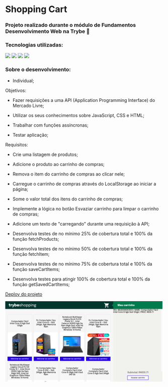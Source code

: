 # Shopping Cart
### Projeto realizado durante o módulo de Fundamentos Desenvolvimento Web na Trybe 💚

### Tecnologias utilizadas:
<div>
  <img  width="30px" src="https://cdn.jsdelivr.net/gh/devicons/devicon/icons/html5/html5-plain-wordmark.svg">
  <img width="30px" src="https://cdn.jsdelivr.net/gh/devicons/devicon/icons/css3/css3-plain-wordmark.svg">
  <img width="30px" src="https://cdn.jsdelivr.net/gh/devicons/devicon/icons/javascript/javascript-original.svg">
  <img width="30px" src="https://cdn.jsdelivr.net/gh/devicons/devicon/icons/jest/jest-plain.svg">
</div>

### Sobre o desenvolvimento:
- Individual;

Objetivos:
* Fazer requisições a uma API (Application Programming Interface) do Mercado Livre;

* Utilizar os seus conhecimentos sobre JavaScript, CSS e HTML;

* Trabalhar com funções assíncronas;

* Testar aplicação;

Requisitos:
* Crie uma listagem de produtos;

* Adicione o produto ao carrinho de compras;

* Remova o item do carrinho de compras ao clicar nele;

* Carregue o carrinho de compras através do LocalStorage ao iniciar a página;

* Some o valor total dos itens do carrinho de compras;

* Implemente a lógica no botão Esvaziar carrinho para limpar o carrinho de compras;

* Adicione um texto de "carregando" durante uma requisição à API;

* Desenvolva testes de no mínimo 25% de cobertura total e 100% da função fetchProducts;

* Desenvolva testes de no mínimo 50% de cobertura total e 100% da função fetchItem;

* Desenvolva testes de no mínimo 75% de cobertura total e 100% da função saveCartItems;

* Desenvolva testes para atingir 100% de cobertura total e 100% da função getSavedCartItems;

[Deploy do projeto](https://to-do-list-nine-pink.vercel.app/)

<img width="500px" alt="imagem da aplicação com o pixel bord" src="image/tela.png">
